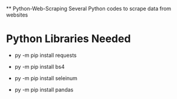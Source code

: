 ** Python-Web-Scraping
Several Python codes to scrape data from websites


# Python Libraries Needed

  - py -m pip install requests

  - py -m pip install bs4
  - py -m pip install seleinum
  - py -m pip install pandas
